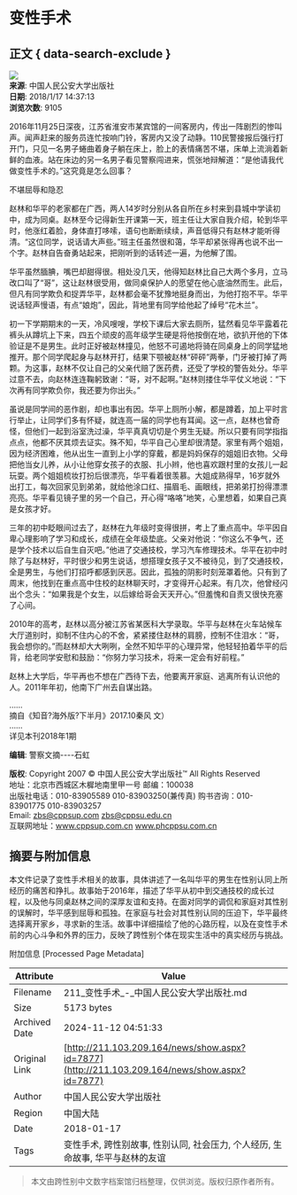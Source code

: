 # 变性手术

## 正文 { data-search-exclude }


![](../images/fav_add.ico)  
**来源**: 中国人民公安大学出版社  
**日期**: 2018/1/17 14:37:13  
**浏览次数**: 9105  

2016年11月25日深夜，江苏省淮安市某宾馆的一间客房内，传出一阵剧烈的惨叫声。闻声赶来的服务员连忙按响门铃，客房内又没了动静。110民警接报后强行打开门，只见一名男子蜷曲着身子躺在床上，脸上的表情痛苦不堪，床单上流淌着新鲜的血液。站在床边的另一名男子看见警察闯进来，慌张地辩解道：“是他请我代做变性手术的。”这究竟是怎么回事？ 

不堪屈辱和隐忍

赵林和华平的老家都在广西，两人14岁时分别从各自所在乡村来到县城中学读初中，成为同桌。赵林至今记得新生开课第一天，班主任让大家自我介绍，轮到华平时，他涨红着脸，身体直打哆嗦，语句也断断续续，声音低得只有赵林才能听得清。“这位同学，说话请大声些。”班主任虽然很和蔼，华平却紧张得再也说不出一个字。赵林自告奋勇站起来，把刚听到的话转述一遍，为他解了围。 

华平虽然腼腆，嘴巴却甜得很。相处没几天，他得知赵林比自己大两个多月，立马改口叫了“哥”，这让赵林很受用，做同桌保护人的愿望在他心底油然而生。此后，但凡有同学欺负和捉弄华平，赵林都会毫不犹豫地挺身而出，为他打抱不平。华平说话轻声慢语，有点“娘炮”，因此，背地里有同学给他起了绰号“花木兰”。 

初一下学期期末的一天，冷风嗖嗖，学校下课后大家去厕所，猛然看见华平露着花裤头从蹲坑上下来，四五个顽皮的高年级学生硬是将他按倒在地，欲扒开他的下体验证是不是男生。此时正好被赵林撞见，他怒不可遏地将骑在同桌身上的同学猛地推开。那个同学爬起身与赵林开打，结果下颚被赵林“砰砰”两拳，门牙被打掉了两颗。为这事，赵林不仅让自己的父亲代赔了医药费，还受了学校的警告处分。华平过意不去，向赵林连连鞠躬致谢：“哥，对不起啊。”赵林则搂住华平仗义地说：“下次再有同学欺负你，我还要为你出头。” 

虽说是同学间的恶作剧，却也事出有因。华平上厕所小解，都是蹲着，加上平时言行举止，让同学们多有怀疑，就连高一届的同学也有耳闻。这一点，赵林也曾奇怪，但他们一起到浴室洗过澡，华平真真切切是个男生无疑。所以只要有同学指指点点，他都不厌其烦去证实。殊不知，华平自己心里却很清楚。家里有两个姐姐，因为经济困难，他从出生一直到上小学的穿戴，都是妈妈保存的姐姐旧衣物。父母把他当女儿养，从小让他穿女孩子的衣服、扎小辫，他也喜欢跟村里的女孩儿一起玩耍。两个姐姐梳妆打扮后很漂亮，华平看着很羡慕。大姐成熟得早，16岁就外出打工，每次回家见到弟弟，就给他涂口红、描眉毛、画眼线，把弟弟打扮得漂漂亮亮。华平看见镜子里的另一个自己，开心得“咯咯”地笑，心里想着，如果自己真是女孩才好。 

三年的初中眨眼间过去了，赵林在九年级时变得很拼，考上了重点高中。华平因自卑心理影响了学习和成长，成绩在全年级垫底。父亲对他说：“你这么不争气，还是学个技术以后自生自灭吧。”他进了交通技校，学习汽车修理技术。华平在初中时除了与赵林好，平时很少和男生说话，想搭理女孩子又不被待见，到了交通技校，全是男生，与他们打招呼都感到厌恶。因此，孤独的阴影时刻笼罩着他。只有到了周末，他找到在重点高中住校的赵林聊天时，才变得开心起来。有几次，他曾经闪出个念头：“如果我是个女生，以后嫁给哥会天天开心。”但羞愧和自责又很快充塞了心间。 

2010年的高考，赵林以高分被江苏省某医科大学录取。华平与赵林在火车站候车大厅道别时，抑制不住内心的不舍，紧紧搂住赵林的肩膀，控制不住泪水：“哥，我会想你的。”而赵林却大大咧咧，全然不知华平的心理异常，他轻轻拍着华平的后背，给老同学安慰和鼓励：“你努力学习技术，将来一定会有好前程。” 

赵林上大学后，华平再也不想在广西待下去，他要离开家庭、逃离所有认识他的人。2011年年初，他南下广州去自谋出路。  

……  
摘自《知音?海外版?下半月》2017.10秦风 文）  
……  
详见本刊2018年1期  

**编辑**: 警察文摘----石虹  

**版权**: Copyright 2007 © 中国人民公安大学出版社™ All Rights Reserved  
地址：北京市西城区木樨地南里甲一号 邮编：100038  
出版社电话：010-83905589  010-83903250(兼传真)  购书咨询：010-83901775  010-83903257  
Email: zbs@cppsup.com zbs@cppsu.edu.cn  
互联网地址：www.cppsup.com.cn www.phcppsu.com.cn  

## 摘要与附加信息

<!-- tcd_abstract -->
本文件记录了变性手术相关的故事，具体讲述了一名叫华平的男生在性别认同上所经历的痛苦和挣扎。故事始于2016年，描述了华平从初中到交通技校的成长过程，以及他与同桌赵林之间的深厚友谊和支持。在面对同学的调侃和家庭对其性别的误解时，华平感到屈辱和孤独。在家庭与社会对其性别认同的压迫下，华平最终选择离开家乡，寻求新的生活。故事中详细描绘了他的心路历程，以及在变性手术前的内心斗争和外界的压力，反映了跨性别个体在现实生活中的真实经历与挑战。
<!-- tcd_abstract_end -->

附加信息 [Processed Page Metadata]

| Attribute       | Value                                  |
|-----------------|----------------------------------------|
| Filename        | 211_变性手术_-_中国人民公安大学出版社.md                             |
| Size            | 5173 bytes                           |
| Archived Date   | 2024-11-12 04:51:33                             |
| Original Link   | [http://211.103.209.164/news/show.aspx?id=7877](http://211.103.209.164/news/show.aspx?id=7877)                       |
| Author          | 中国人民公安大学出版社                               |
| Region          | 中国大陆                               |
| Date            | 2018-01-17                                 |
| Tags            | 变性手术, 跨性别故事, 性别认同, 社会压力, 个人经历, 生命故事, 华平与赵林的友谊                                 |
>
> 本文由跨性别中文数字档案馆归档整理，仅供浏览。版权归原作者所有。
>